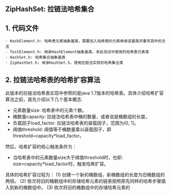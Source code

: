 ## ZipHashSet: 拉链法哈希集合

## 1. 代码文件
```
· HashElement.h: 哈希表元素抽象基类，需要加入哈希表的元素继承该基类并重写其中的方法
· TestElement.h: 继承HashElement抽象基类，本处测试中使用的哈希表元素类
· HashSet.h: 哈希集合抽象基类
· ZipHashSet.h: 继承HashSet.h，使用拉链法实现的哈希集合类
```

## 2. 拉链法哈希表的哈希扩容算法
此版本的拉链法哈希表实现中参照的是java 1.7版本的哈希表。具体介绍哈希扩容算法之前，首先介绍以下几个基本概念.

+ 元素数量size: 哈希表中的元素个数。
+ 桶数量capacity: 拉链法哈希表中桶的数量，或者说是桶数组的长度。
+ 负载因子load_factor: 拉链法哈希表的装载因子，范围为\(0, 1]。
+ 阈值threshold: 阈值等于桶数量乘以装载因子，即threshold=capacity\*load_factor。

然后，哈希扩容的核心触发条件为：

+ 当哈希表中的元素数量size大于阈值threshold时，也即: size>capacity\*load_factor时，触发哈希扩容。

具体的哈希扩容过程为：
(1) 创建一个新的桶数组，新桶数组的长度为旧桶数组的两倍。
(2) 依次将旧的桶数组中的存储哈希元素的链表按照原先同样的哈希步骤插入到新的桶数组中。
(3) 依次将旧的桶数组中的存储哈希元素的
